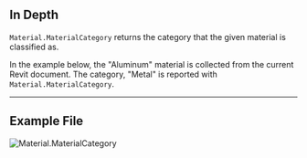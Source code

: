 ## In Depth
`Material.MaterialCategory` returns the category that the given material is classified as.

In the example below, the "Aluminum" material is collected from the current Revit document. The category, "Metal" is reported with `Material.MaterialCategory`.
___
## Example File

![Material.MaterialCategory](./Revit.Elements.Material.MaterialCategory_img.jpg)
